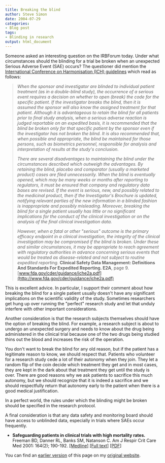 ```yaml
---
title: Breaking the blind
author: Steve Simon
date: 2004-07-29
categories:
- Blog post
tags:
- Blinding in research
output: html_document
---
```

Someone asked an interesting question on the IRBForum today. Under what
circumstances should the blinding for a trial be broken when an
unexpected Serious Adverse Event (SAE) occurs? The questioner did
mention the [International Conference on Harmonisation (ICH)
guidelines](http://www.ich.org) which read as follows:

> *When the sponsor and investigator are blinded to individual patient
> treatment (as in a double-blind study), the occurrence of a serious
> event requires a decision on whether to open (break) the code for the
> specific patient. If the investigator breaks the blind, then it is
> assumed the sponsor will also know the assigned treatment for that
> patient. Although it is advantageous to retain the blind for all
> patients prior to final study analysis, when a serious adverse
> reaction is judged reportable on an expedited basis, it is recommended
> that the blind be broken only for that specific patient by the sponsor
> even if the investigator has not broken the blind. It is also
> recommended that, when possible and appropriate, the blind be
> maintained for those persons, such as biometrics personnel,
> responsible for analysis and interpretation of results at the study\'s
> conclusion.*
>
> *There are several disadvantages to maintaining the blind under the
> circumstances described which outweigh the advantages. By retaining
> the blind, placebo and comparator (usually a marketed product) cases
> are filed unnecessarily. When the blind is eventually opened, which
> may be many weeks or months after reporting to regulators, it must be
> ensured that company and regulatory data bases are revised. If the
> event is serious, new, and possibly related to the medicinal product,
> then if the Investigator\'s Brochure is updated, notifying relevant
> parties of the new information in a blinded fashion is inappropriate
> and possibly misleading. Moreover, breaking the blind for a single
> patient usually has little or no significant implications for the
> conduct of the clinical investigation or on the analysis of the final
> clinical investigation data.*
>
> *However, when a fatal or other \"serious\" outcome is the primary
> efficacy endpoint in a clinical investigation, the integrity of the
> clinical investigation may be compromised if the blind is broken.
> Under these and similar circumstances, it may be appropriate to reach
> agreement with regulatory authorities in advance concerning serious
> events that would be treated as disease-related and not subject to
> routine expedited reporting.* **Clinical Safety Data Management:
> Definitions And Standards For Expedited Reporting. E2A**, page 9.
> [www.fda.gov/cder/guidance/iche2a.pdf](http://www.fda.gov/cder/guidance/iche2a.pdf)

This is excellent advice. In particular, I support their comment about
how breaking the blind for a single patient usually doesn\'t have any
significant implications on the scientific validity of the study.
Sometimes researchers get hung up over running the \"perfect\" research
study and let that unduly interfere with other important considerations.

Another consideration is that the research subjects themselves should
have the option of breaking the blind. For example, a research subject
is about to undergo an unexpected surgery and needs to know about the
drug being administered in the clinical trial because one of the two
drugs being studied thins out the blood and increases the risk of the
operation.

You don\'t want to break the blind for any old reason, but if the
patient has a legitimate reason to know, we should respect that.
Patients who volunteer for a research study cede a lot of their autonomy
when they join. They let a random flip of the coin decide which
treatment they get and in most cases, they are kept in the dark about
that treatment they get until the study is over. There are good reasons
why we ask patients to sacrifice this much autonomy, but we should
recognize that it is indeed a sacrifice and we should respectfully
return that autonomy early to the patient when there is a good medical
justification.

In a perfect world, the rules under which the blinding might be broken
should be specified in the research protocol.

A final consideration is that any data safety and monitoring board
should have access to unblinded data, especially in trials where SAEs
occur frequently.

-   **Safeguarding patients in clinical trials with high mortality
    rates.** Freeman BD, Danner RL, Banks SM, Natanson C. Am J Respir
    Crit Care Med 2001: 164(2); 190-192.
    [\[Medline\]](http://www.ncbi.nlm.nih.gov/entrez/query.fcgi?cmd=Retrieve&db=PubMed&list_uids=11463585&dopt=Abstract)
    [\[Full
    text\]](http://ajrccm.atsjournals.org/cgi/content/full/164/2/190)
    [\[PDF\]](http://ajrccm.atsjournals.org/cgi/reprint/164/2/190.pdf)

You can find an [earlier version](http://www.pmean.com/04/blind.html) of this page on my [original website](http://www.pmean.com/original_site.html).
